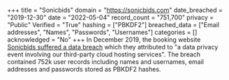 +++
title = "Sonicbids"
domain = "https://sonicbids.com"
date_breached = "2019-12-30"
date = "2022-05-04"
record_count = "751,700"
privacy = "Public"
Verified = "True"
hashing = ["PBKDF2"]
breached_data = ["Email addresses", "Names", "Passwords", "Usernames"]
categories = []
acknowledged = "No"
+++
In December 2019, the booking website <a href="https://oag.ca.gov/system/files/Sonicbids%20-%20%20CA.pdf" target="_blank" rel="noopener">Sonicbids suffered a data breach</a> which they attributed to &quot;a data privacy event involving our third-party cloud hosting services&quot;. The breach contained 752k user records including names and usernames, email addresses and passwords stored as PBKDF2 hashes.
